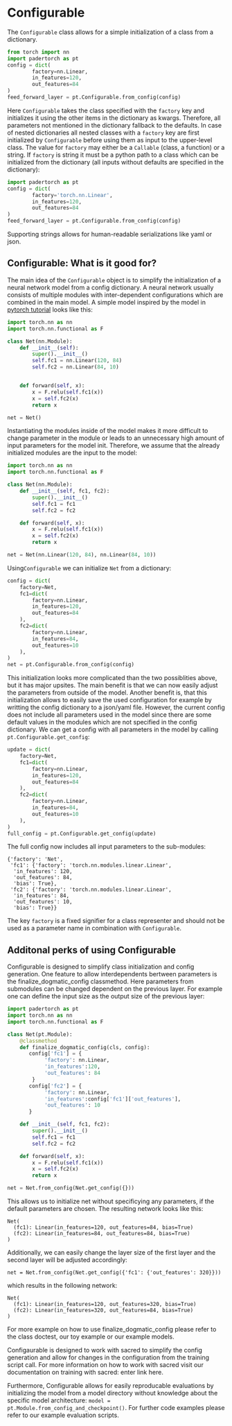 # Configurable
The `Configurable` class allows for a simple initialization of a class from a
dictionary.
```python
from torch import nn
import padertorch as pt
config = dict(
        factory=nn.Linear,
        in_features=120,
        out_features=84
)
feed_forward_layer = pt.Configurable.from_config(config)
```
Here `Configurable` takes the class specified with the `factory` key and
initializes it using the other items in the dictionary as kwargs.
Therefore, all parameters not mentioned in the dictionary fallback to the
defaults.
In case of nested dictionaries all nested classes with a `factory` key are 
first initialized by `Configurable` before using them as input to the upper-level 
class. The value for `factory` may either be a `Callable` (class, a function) 
or a string. If `factory` is string it must be a python path to a class
which can be initialized from the dictionary 
(all inputs without defaults are specified in the dictionary):
```python
import padertorch as pt
config = dict(
        factory='torch.nn.Linear',
        in_features=120,
        out_features=84
)
feed_forward_layer = pt.Configurable.from_config(config)
```
Supporting strings allows for human-readable serializations like yaml or json.

## Configurable: What is it good for?

The main idea of the `Configurable` object is to simplify the initialization
of a neural network model from a config dictionary.
A neural network usually consists of multiple modules with inter-dependent
configurations which are combined in the main model.
A simple model inspired by the model in
[pytorch tutorial](https://pytorch.org/tutorials/beginner/blitz/cifar10_tutorial.html#sphx-glr-beginner-blitz-cifar10-tutorial-py)
looks like this:
```python
import torch.nn as nn
import torch.nn.functional as F

class Net(nn.Module):
    def __init__(self):
        super().__init__()
        self.fc1 = nn.Linear(120, 84)
        self.fc2 = nn.Linear(84, 10)


    def forward(self, x):
        x = F.relu(self.fc1(x))
        x = self.fc2(x)
        return x

net = Net()
```
Instantiating the modules inside of the model makes it more difficult to
change parameter in the module or leads to an unnecessary high amount of
input parameters for the model init.
Therefore, we assume that the already initialized modules are the input
to the model:
```python
import torch.nn as nn
import torch.nn.functional as F

class Net(nn.Module):
    def __init__(self, fc1, fc2):
        super().__init__()
        self.fc1 = fc1
        self.fc2 = fc2

    def forward(self, x):
        x = F.relu(self.fc1(x))
        x = self.fc2(x)
        return x

net = Net(nn.Linear(120, 84), nn.Linear(84, 10))
```
Using`Configurable` we can initialize `Net` from a dictionary:
 
```python
config = dict(
    factory=Net,
    fc1=dict(
        factory=nn.Linear,
        in_features=120,
        out_features=84
    ),
    fc2=dict(
        factory=nn.Linear,
        in_features=84,
        out_features=10
    ),
)
net = pt.Configurable.from_config(config)
```
This initialization looks more complicated than the two possiblities above,
but it has major upsites.
The main benefit is that we can now easily adjust the parameters from outside
of the model.
Another benefit is, that this initialization allows to easily save the used
configuration for example by writting the config dictionary to a json/yaml file.
However, the current config does not include all parameters used in the model
since there are some default values in the modules which are not specified in
the config dictionary.
We can get a config with all parameters in the model by
calling `pt.Configurable.get_config`:
```python
update = dict(
    factory=Net,
    fc1=dict(
        factory=nn.Linear,
        in_features=120,
        out_features=84
    ),
    fc2=dict(
        factory=nn.Linear,
        in_features=84,
        out_features=10
    ),
)
full_config = pt.Configurable.get_config(update)
```
The full config now includes all input parameters to the sub-modules:
```
{'factory': 'Net',
 'fc1': {'factory': 'torch.nn.modules.linear.Linear',
  'in_features': 120,
  'out_features': 84,
  'bias': True},
 'fc2': {'factory': 'torch.nn.modules.linear.Linear',
  'in_features': 84,
  'out_features': 10,
  'bias': True}}
```
The key ```factory``` is a fixed signifier for a class representer and should
 not be used as a parameter name in combination with `Configurable`. 


## Additonal perks of using Configurable 
Configurable is designed to simplify class initialization and config 
generation. One feature to allow interdependents bertween parameters is the 
finalize_dogmatic_config classmethod. Here parameters from submodules can
be changed dependent on the previous layer. For example one can define the
input size as the output size of the previous layer:
```python
import padertorch as pt
import torch.nn as nn
import torch.nn.functional as F

class Net(pt.Module):
    @classmethod
    def finalize_dogmatic_config(cls, config):
       config['fc1'] = {
            'factory': nn.Linear,
            'in_features':120,
            'out_features': 84
        }
       config['fc2'] = {
            'factory': nn.Linear,
            'in_features':config['fc1']['out_features'],
            'out_features': 10
       }

    def __init__(self, fc1, fc2):
        super().__init__()
        self.fc1 = fc1
        self.fc2 = fc2

    def forward(self, x):
        x = F.relu(self.fc1(x))
        x = self.fc2(x)
        return x

net = Net.from_config(Net.get_config({}))
```
This allows us to initialize net without specificying any parameters,
if the default parameters are chosen.
The resulting network looks like this:
```
Net(
  (fc1): Linear(in_features=120, out_features=84, bias=True)
  (fc2): Linear(in_features=84, out_features=84, bias=True)
)
```
Additionally, we can easily change the
layer size of the first layer and the second layer will be adjusted 
accordingly:
```
net = Net.from_config(Net.get_config({'fc1': {'out_features': 320}}))
```
which results in the following network:
```
Net(
  (fc1): Linear(in_features=120, out_features=320, bias=True)
  (fc2): Linear(in_features=320, out_features=84, bias=True)
)
```
For more example on how to use finalize_dogmatic_config please refer to the
class doctest, our toy example or our example models.

Configaurable is designed to work with sacred to simplify the config generation
and allow for changes in the configuration from the training script call.
For more information on how to work with sacred visit our documentation on
training with sacred: enter link here.

Furthermore, Configurable allows for easily reproducable evaluations by 
initializing the model from a model directory without knowledge about the
specific model architecture: 
`model = pt.Module.from_config_and_checkpoint()`.
For further code examples please refer to our example evaluation scripts.